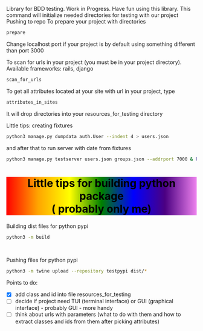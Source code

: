 
Library for BDD testing. Work in Progress. Have fun using this library.
This command will initialize needed directories for testing with our project
Pushing to repo
To prepare your project with directories
```bash
prepare
```
Change localhost port if your project is by default using something different than port 3000

To scan for urls in your project (you must be in your project directory).
Available frameworks: rails, django
```bash
scan_for_urls
```

To get all attributes located at your site with url in your project, type 
```bash
attributes_in_sites
```
It will drop directories into your resources_for_testing directory



Little tips:
creating fixtures

```bash
python3 manage.py dumpdata auth.User --indent 4 > users.json
```

and after that to run server with date from fixtures

```bash
python3 manage.py testserver users.json groups.json --addrport 7000 & PID=$
```
<div style="background-image: linear-gradient(to left, violet, indigo, blue, green, yellow, orange, red); text-align: center; color: black;">
<h1 style="margin-bottom: 20px">Little tips for building python package<br/>( probably only me)</h1>
</div>
Building dist files for python pypi

```bash
python3 -m build
```
<br/>

Pushing files for python pypi

```bash
python3 -m twine upload --repository testpypi dist/*
```

Points to do:
- [x] add class and id into file resources_for_testing
- [ ] decide if project need TUI (terminal interface) or GUI (graphical interface) - probably GUI - more handy
- [ ] think about urls with parameters (what to do with them and how to extract classes and ids from them after picking attributes)
